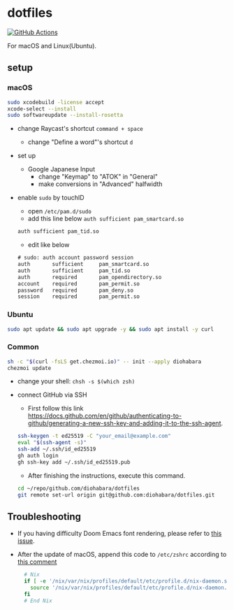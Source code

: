 # dotfiles

[![GitHub Actions](https://github.com/diohabara/dotfiles/actions/workflows/ci.yml/badge.svg)](https://github.com/diohabara/dotfiles/actions/workflows/ci.yml)

For macOS and Linux(Ubuntu).

## setup

### macOS

```bash
sudo xcodebuild -license accept
xcode-select --install
sudo softwareupdate --install-rosetta
```

- change Raycast's shortcut `command + space`
  - change "Define a word"'s shortcut `d`
- set up
  - Google Japanese Input
    - change "Keymap" to "ATOK" in "General"
    - make conversions in "Advanced" halfwidth
- enable `sudo` by touchID

  - open `/etc/pam.d/sudo`
  - add this line below `auth sufficient pam_smartcard.so`

  ```txt
  auth sufficient pam_tid.so
  ```

  - edit like below

  ```txt
  # sudo: auth account password session
  auth       sufficient     pam_smartcard.so
  auth       sufficient     pam_tid.so
  auth       required       pam_opendirectory.so
  account    required       pam_permit.so
  password   required       pam_deny.so
  session    required       pam_permit.so
  ```

### Ubuntu

```sh
sudo apt update && sudo apt upgrade -y && sudo apt install -y curl
```

### Common

```sh
sh -c "$(curl -fsLS get.chezmoi.io)" -- init --apply diohabara
chezmoi update
```

- change your shell: `chsh -s $(which zsh)`
- connect GitHub via SSH

  - First follow this link <https://docs.github.com/en/github/authenticating-to-github/generating-a-new-ssh-key-and-adding-it-to-the-ssh-agent>.

  ```bash
  ssh-keygen -t ed25519 -C "your_email@example.com"
  eval "$(ssh-agent -s)"
  ssh-add ~/.ssh/id_ed25519
  gh auth login
  gh ssh-key add ~/.ssh/id_ed25519.pub
  ```

  - After finishing the instructions, execute this command.

  ```bash
  cd ~/repo/github.com/diohabara/dotfiles
  git remote set-url origin git@github.com:diohabara/dotfiles.git
  ```

## Troubleshooting

- If you having difficulty Doom Emacs font rendering, please refer to [this issue](https://github.com/hlissner/doom-emacs/issues/116).
- After the update of macOS, append this code to `/etc/zshrc` according to [this comment](https://github.com/NixOS/nix/issues/3616)

  ```bash
    # Nix
    if [ -e '/nix/var/nix/profiles/default/etc/profile.d/nix-daemon.sh' ]; then
      source '/nix/var/nix/profiles/default/etc/profile.d/nix-daemon.sh'
    fi
    # End Nix
  ```

